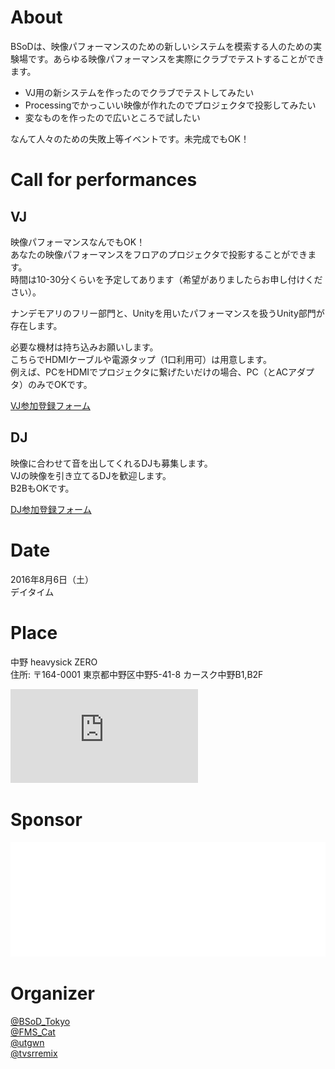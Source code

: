 # About  
BSoDは、映像パフォーマンスのための新しいシステムを模索する人のための実験場です。あらゆる映像パフォーマンスを実際にクラブでテストすることができます。  
- VJ用の新システムを作ったのでクラブでテストしてみたい  
- Processingでかっこいい映像が作れたのでプロジェクタで投影してみたい  
- 変なものを作ったので広いところで試したい  

なんて人々のための失敗上等イベントです。未完成でもOK！  

# Call for performances  

## VJ  
映像パフォーマンスなんでもOK！  
あなたの映像パフォーマンスをフロアのプロジェクタで投影することができます。  
時間は10-30分くらいを予定してあります（希望がありましたらお申し付けください）。  

ナンデモアリのフリー部門と、Unityを用いたパフォーマンスを扱うUnity部門が存在します。  

必要な機材は持ち込みお願いします。  
こちらでHDMIケーブルや電源タップ（1口利用可）は用意します。  
例えば、PCをHDMIでプロジェクタに繋げたいだけの場合、PC（とACアダプタ）のみでOKです。  

[VJ参加登録フォーム](http://goo.gl/forms/VCVyhEuFuZbE815y2)

## DJ  
映像に合わせて音を出してくれるDJも募集します。  
VJの映像を引き立てるDJを歓迎します。  
B2BもOKです。  

[DJ参加登録フォーム](http://goo.gl/forms/wKrz80p0s3i2fMJE2)

# Date  
2016年8月6日（土）  
デイタイム  

# Place  
中野 heavysick ZERO  
住所: 〒164-0001 東京都中野区中野5-41-8 カースク中野B1,B2F  

<div class="map-shell">  
<iframe class="map" src="https://www.google.com/maps/embed?pb=!1m18!1m12!1m3!1d3239.668437519592!2d139.66569931525953!3d35.70977598018778!2m3!1f0!2f0!3f0!3m2!1i1024!2i768!4f13.1!3m3!1m2!1s0x6018f2977487e5cf%3A0xc578e3bc3167cbd5!2sClub+Heavy+Sick+Zero!5e0!3m2!1sen!2sjp!4v1466770379502" frameborder="0" style="border:0" allowfullscreen></iframe>  
<div class="over" onclick="this.style.display='none'"></div>  
</div>

# Sponsor

[![ユニティ・テクノロジーズ・ジャパン](image/unity.png)](http://www.unity3d.co.jp/)

# Organizer

[@BSoD_Tokyo](https://twitter.com/bsod_tokyo)  
[@FMS_Cat](https://twitter.com/fms_cat)  
[@utgwn](https://twitter.com/utgwn)  
[@tvsrremix](https://twitter.com/tvsrremix)  
